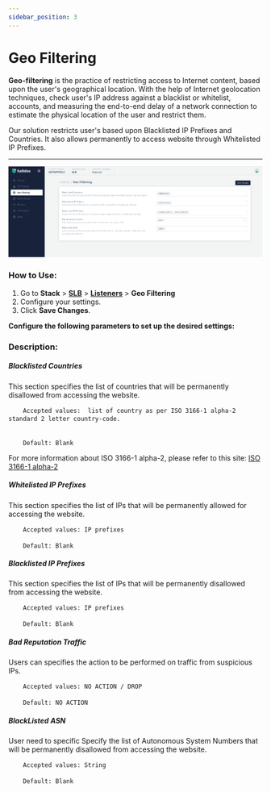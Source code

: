 ```yaml
---
sidebar_position: 3
---
```


# Geo Filtering
**Geo-filtering** is the practice of restricting access to Internet content, based upon the user's geographical location. With the help of Internet geolocation techniques, check user's IP address against a blacklist or whitelist, accounts, and measuring the end-to-end delay of a network connection to estimate the physical location of the user and restrict them.

Our solution restricts user's based upon Blacklisted IP Prefixes and Countries. It also allows permanently to access website through Whitelisted IP Prefixes.

---
![Geo Filtering](/img/adc/v7/docs/geofiltering.png)

### How to Use:

1. Go to **Stack** > [**SLB**](/v7/enterprise/adc) > [**Listeners**](./listeners.md) > **Geo Filtering** 
2. Configure your settings.
3. Click **Save Changes**.

**Configure the following parameters to set up the desired settings:**

### Description:

##### **Blacklisted Countries**

This section specifies the list of countries that will be permanently disallowed from accessing the website.

```
    Accepted values:  list of country as per ISO 3166-1 alpha-2 standard 2 letter country-code.


    Default: Blank 
```


For more information about ISO 3166-1 alpha-2, please refer to this site: [ISO 3166-1 alpha-2](https://en.wikipedia.org/wiki/ISO_3166-1_alpha-2)

##### **Whitelisted IP Prefixes**

This section specifies the list of IPs that will be permanently allowed for accessing the website.

```
    Accepted values: IP prefixes

    Default: Blank 
```


##### **Blacklisted IP Prefixes**

This section specifies the list of IPs that will be permanently disallowed from accessing the website.

```
    Accepted values: IP prefixes

    Default: Blank 
```


##### **Bad Reputation Traffic**

Users can specifies the action to be performed on traffic from suspicious IPs.

```
    Accepted values: NO ACTION / DROP

    Default: NO ACTION 
```


##### BlackListed ASN 

User need to specific Specify the list of Autonomous System Numbers that will be permanently disallowed from accessing the website.

```
    Accepted values: String

    Default: Blank 
```

